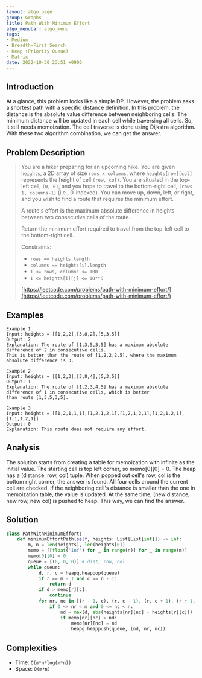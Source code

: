 ```yaml
---
layout: algo_page
group: Graphs
title: Path With Minimum Effort
algo_menubar: algo_menu
tags:
- Medium
- Breadth-First Search
- Heap (Priority Queue)
- Matrix
date: 2022-10-30 23:51 +0900
---
```

## Introduction
At a glance, this problem looks like a simple DP.
However, the problem asks a shortest path with a specific distance definition.
In this problem, the distance is the absolute value difference between neighboring cells.
The minimum distance will be updated in each cell while traversing all cells.
So, it still needs memoization.
The cell traverse is done using Dijkstra algorithm.
With these two algorithm combination, we can get the answer.

## Problem Description
> You are a hiker preparing for an upcoming hike. You are given `heights`, a 2D array of size `rows x columns`, where
> `heights[row][col]` represents the height of cell `(row, col)`. You are situated in the top-left cell, `(0, 0)`,
> and you hope to travel to the bottom-right cell, `(rows-1, columns-1)` (i.e., 0-indexed). You can move up, down,
> left, or right, and you wish to find a route that requires the minimum effort.
>
> A route's effort is the maximum absolute difference in heights between two consecutive cells of the route.
>
> Return the minimum effort required to travel from the top-left cell to the bottom-right cell.
>
> Constraints:
> - `rows == heights.length`
> - `columns == heights[i].length`
> - `1 <= rows, columns <= 100`
> - `1 <= heights[i][j] <= 10**6`
>
> [https://leetcode.com/problems/path-with-minimum-effort/](https://leetcode.com/problems/path-with-minimum-effort/)

## Examples
```
Example 1
Input: heights = [[1,2,2],[3,8,2],[5,3,5]]
Output: 2
Explanation: The route of [1,3,5,3,5] has a maximum absolute difference of 2 in consecutive cells.
This is better than the route of [1,2,2,2,5], where the maximum absolute difference is 3.
```

```
Example 2
Input: heights = [[1,2,3],[3,8,4],[5,3,5]]
Output: 1
Explanation: The route of [1,2,3,4,5] has a maximum absolute difference of 1 in consecutive cells, which is better
than route [1,3,5,3,5].
```

```
Example 3
Input: heights = [[1,2,1,1,1],[1,2,1,2,1],[1,2,1,2,1],[1,2,1,2,1],[1,1,1,2,1]]
Output: 0
Explanation: This route does not require any effort.
```

## Analysis
The solution starts from creating a table for memoization with infinite as the initial value.
The starting cell is top left corner, so memo[0][0] = 0.
The heap has a (distance, row, col) tuple.
When popped out cell's row, col is the bottom right corner, the answer is found.
All four cells around the current cell are checked.
If the neighboring cell's distance is smaller than the one in memoization table, the value is updated.
At the same time, (new distance, new row, new col) is pushed to heap.
This way, we can find the answer.

## Solution
```python
class PathWithMinimumEffort:
    def minimumEffortPath(self, heights: List[List[int]]) -> int:
        m, n = len(heights), len(heights[0])
        memo = [[float('inf') for _ in range(n)] for _ in range(m)]
        memo[0][0] = 0
        queue = [(0, 0, 0)] # dist, row, col
        while queue:
            d, r, c = heapq.heappop(queue)
            if r == m - 1 and c == n - 1:
                return d
            if d > memo[r][c]:
                continue
            for nr, nc in [(r - 1, c), (r, c - 1), (r, c + 1), (r + 1, c)]:
                if 0 <= nr < m and 0 <= nc < n:
                    nd = max(d, abs(heights[nr][nc] - heights[r][c]))
                    if memo[nr][nc] > nd:
                        memo[nr][nc] = nd
                        heapq.heappush(queue, (nd, nr, nc))
```

## Complexities
- Time: `O(m*n*log(m*n))`
- Space: `O(m*n)`
